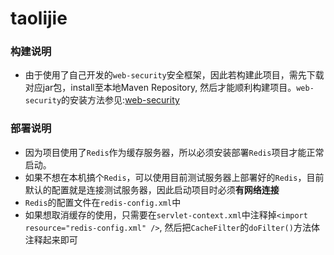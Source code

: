 # taolijie

### 构建说明
* 由于使用了自己开发的`web-security`安全框架，因此若构建此项目，需先下载对应jar包，install至本地Maven Repository, 然后才能顺利构建项目。`web-security`的安装方法参见:[web-security](https://github.com/wanghongfei/web-security/releases)

### 部署说明
* 因为项目使用了`Redis`作为缓存服务器，所以必须安装部署`Redis`项目才能正常启动。
* 如果不想在本机搞个`Redis`，可以使用目前测试服务器上部署好的`Redis`，目前默认的配置就是连接测试服务器，因此启动项目时必须**有网络连接**
* `Redis`的配置文件在`redis-config.xml`中
* 如果想取消缓存的使用，只需要在`servlet-context.xml`中注释掉`<import resource="redis-config.xml" />`, 然后把`CacheFilter`的`doFilter()`方法体注释起来即可